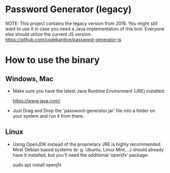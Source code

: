 # Password Generator (legacy)

NOTE: This project contains the legacy version from 2018. You might still want
to use it in case you need a Java implementation of this tool. Everyone else
should utilize the current JS version:
https://github.com/codekantine/password-generator-js

# How to use the binary

## Windows, Mac

- Make sure you have the latest Java Runtime Environment (JRE) installed:

    https://www.java.com/

- Just Drag and Drop the 'password-generator.jar' file into a folder on your
    system and run it from there.

## Linux

- Using OpenJDK instead of the proprietary JRE is highly recommended. Most
    Debian based systems (e. g. Ubuntu, Linux Mint,...) should already have it
    installed, but you'll need the additional 'openjfx' package:

    sudo apt install openjfx
